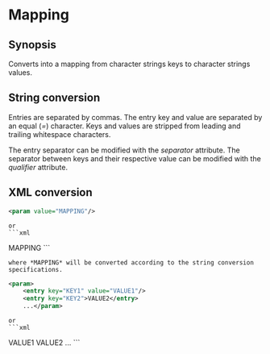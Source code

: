 <h1 class="converter">Mapping</h1>

## Synopsis

Converts into a mapping from character strings keys to character strings values.

## String conversion

Entries are separated by commas. The entry key and value are separated by an equal (*=*) character. Keys and values are stripped from leading and trailing whitespace characters.

The entry separator can be modified with the *separator* attribute. The separator between keys and their respective value can be modified with the *qualifier* attribute.

## XML conversion

```xml
<param value="MAPPING"/>
```


	or
	```xml
<param>MAPPING</param>
```


	where *MAPPING* will be converted according to the string conversion specifications.
  

```xml
<param>
	<entry key="KEY1" value="VALUE1"/>
	<entry key="KEY2">VALUE2</entry>
	...</param>
```


	or
	```xml
<param>
	<KEY1>VALUE1</KEY1>
	<KEY2>VALUE2</KEY2>
	...</param>
```



